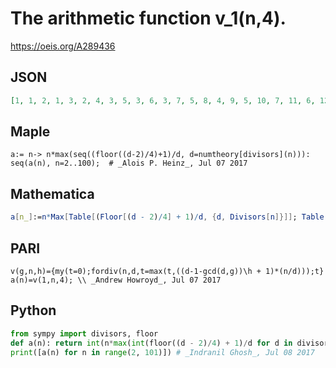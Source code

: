# The arithmetic function v\_1\(n,4\)\.
https://oeis.org/A289436
## JSON
```JSON
[1, 1, 2, 1, 3, 2, 4, 3, 5, 3, 6, 3, 7, 5, 8, 4, 9, 5, 10, 7, 11, 6, 12, 6, 13, 9, 14, 7, 15, 8, 16, 11, 17, 10, 18, 9, 19, 13, 20, 10, 21, 11, 22, 15, 23, 12, 24, 14, 25, 17, 26, 13, 27, 15, 28, 19, 29, 15, 30, 15, 31, 21, 32, 16, 33, 17, 34, 23, 35]
```
## Maple
```Maple
a:= n-> n*max(seq((floor((d-2)/4)+1)/d, d=numtheory[divisors](n))):
seq(a(n), n=2..100);  # _Alois P. Heinz_, Jul 07 2017
```
## Mathematica
```Mathematica
a[n_]:=n*Max[Table[(Floor[(d - 2)/4] + 1)/d, {d, Divisors[n]}]]; Table[a[n], {n, 2, 100}] (* _Indranil Ghosh_, Jul 08 2017 *)
```
## PARI
```PARI
v(g,n,h)={my(t=0);fordiv(n,d,t=max(t,((d-1-gcd(d,g))\h + 1)*(n/d)));t}
a(n)=v(1,n,4); \\ _Andrew Howroyd_, Jul 07 2017
```
## Python
```Python
from sympy import divisors, floor
def a(n): return int(n*max(int(floor((d - 2)/4) + 1)/d for d in divisors(n)))
print([a(n) for n in range(2, 101)]) # _Indranil Ghosh_, Jul 08 2017
```
